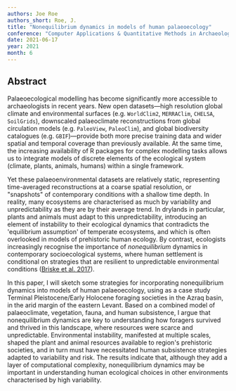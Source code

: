 ```yaml
---
authors: Joe Roe
authors_short: Roe, J.
title: "Nonequilibrium dynamics in models of human palaeoecology"
conference: "Computer Applications & Quantitative Methods in Archaeology (CAA), Limassol (Virtual)"
date: 2021-06-17
year: 2021
month: 6
---
```


## Abstract

Palaeoecological modelling has become significantly more accessible to archaeologists in recent years. 
New open datasets—high resolution global climate and environmental surfaces (e.g. `WorldClim2`, `MERRAClim`, `CHELSA`, `SoilGrids`), downscaled palaeoclimate reconstructions from global circulation models (e.g. `PaleoView`, `PaleoClim`), and global biodiversity catalogues (e.g. `GBIF`)—provide both more precise training data and wider spatial and temporal coverage than previously available.
At the same time, the increasing availability of R packages for complex modelling tasks allows us to integrate models of discrete elements of the ecological system (climate, plants, animals, humans) within a single framework. 

Yet these palaeoenvironmental datasets are relatively static, representing time-averaged reconstructions at a coarse spatial resolution, or "snapshots" of contemporary conditions with a shallow time depth.
In reality, many ecosystems are characterised as much by variability and unpredictability as they are by their average trend.
In drylands in particular, plants and animals must adapt to this unpredictability, introducing an element of instability to their ecological dynamics that contradicts the 'equilibrium assumption' of temperate ecosystems, and which is often overlooked in models of prehistoric human ecology.
By contrast, ecologists increasingly recognise the importance of *nonequilibrium* dynamics in contemporary socioecological systems, where human settlement is conditional on strategies that are resilient to unpredictable environmental conditions ([Briske et al. 2017](https://doi.org/10.1007/978-3-319-46709-2_6)).

In this paper, I will sketch some strategies for incorporating nonequilibrium dynamics into models of human palaeoecology, using as a case study Terminal Pleistocene/Early Holocene foraging societies in the Azraq basin, in the arid margin of the eastern Levant. 
Based on a combined model of palaeoclimate, vegetation, fauna, and human subsistence, I argue that nonequilibrium dynamics are key to understanding how foragers survived and thrived in this landscape, where resources were scarce and unpredictable.
Environmental instability, manifested at multiple scales, shaped the plant and animal resources available to region's prehistoric societies, and in turn must have necessitated human subsistence strategies adapted to variability and risk.
The results indicate that, although they add a layer of computational complexity, nonequilibrium dynamics may be important in understanding human ecological choices in other environments characterised by high variability.

